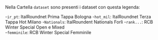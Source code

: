 Nella Cartella `dataset` sono presenti i dataset con questa legenda:
  
  -`ir_pt`: ItalRoundnet Prima Tappa Bologna
  -`hot_mil`: ItalRoundnet Terza Tappa Hot Milano
  -`Nationals`: ItalRoundent Nationals Forlì
  -`rank...`: RCB Winter Special Open e Mixed  
  -`femminile`: RCB Winter Special Femminile


